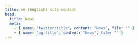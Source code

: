 ```yaml
---
title: en (English) site content
head:
  title: News
  meta:
    - { name: "twitter:title", content: "News", file: "" }
    - { name: "og:title", content: "News", file: "" }
---
```

